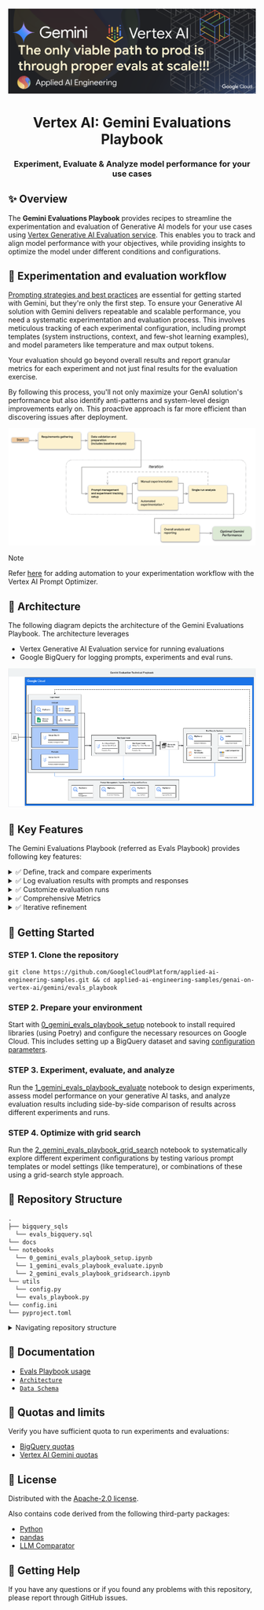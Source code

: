 ![gemini_evals_banner](../../../assets/gemini_evals_banner.png)

<h1 align="center">Vertex AI: Gemini Evaluations Playbook</h1>
<h3 align="center">Experiment, Evaluate & Analyze model performance for your use cases</h3>

## ✨ Overview

The **Gemini Evaluations Playbook** provides recipes to streamline the experimentation and evaluation of Generative AI models for your use cases using [Vertex Generative AI Evaluation service](https://cloud.google.com/vertex-ai/generative-ai/docs/models/evaluation-overview). This enables you to track and align model performance with your objectives, while providing insights to optimize the model under different conditions and configurations.

## 📏 Experimentation and evaluation workflow

[Prompting strategies and best practices](https://cloud.google.com/vertex-ai/generative-ai/docs/learn/prompts/prompt-design-strategies) are essential for getting started with Gemini, but they're only the first step. To ensure your Generative AI solution with Gemini delivers repeatable and scalable performance, you need a systematic experimentation and evaluation process. This involves meticulous tracking of each experimental configuration, including prompt templates (system instructions, context, and few-shot learning examples), and model parameters like temperature and max output tokens.

Your evaluation should go beyond overall results and report granular metrics for each experiment and not just final results for the evaluation exercise.

By following this process, you'll not only maximize your GenAI solution's performance but also identify anti-patterns and system-level design improvements early on. This proactive approach is far more efficient than discovering issues after deployment.

![evals-process-workflow](../../../assets/gemini_evals_process_flow.png)

> [!NOTE]
> Refer [here](https://developers.googleblog.com/en/enhance-your-prompts-with-vertex-ai-prompt-optimizer/) for adding automation to your experimentation workflow with the Vertex AI Prompt Optimizer.

## 📏 Architecture

The following diagram depicts the architecture of the Gemini Evaluations Playbook. The architecture leverages 
 - Vertex Generative AI Evaluation service for running evaluations
 - Google BigQuery for logging prompts, experiments and eval runs.

![evals-playbook-architecture](docs/architecture.png)

## 🧩 Key Features

The Gemini Evaluations Playbook (referred as Evals Playbook) provides following key features:

<details>
<summary>✅ Define, track and compare experiments</summary>
Define and track a hierarchical structure of tasks, experiments, and evaluation runs to systematically organize and track your evaluation efforts. </details>
<details><summary>✅ Log evaluation results with prompts and responses</summary>
Manage and log experiment configurations and results to BigQuery, enabling comprehensive analysis. <br>
</details>
<details><summary>✅ Customize evaluation runs</summary>
Customize evaluations by configuring prompt templates, generation parameters, safety settings, and evaluation metrics to match your specific use case.
</details>
<details><summary>✅ Comprehensive Metrics</summary>
Track a range of built-in and custom metrics to gain a holistic understanding of model performance. <br>
</details>
<details><summary>✅ Iterative refinement</summary>
Analyze insights from evaluation to iteratively refine prompts, model configurations, and fine-tuning to achieve optimal outcomes. <br>
</details>

## 🏁 Getting Started

### STEP 1. Clone the repository
   
```shell
git clone https://github.com/GoogleCloudPlatform/applied-ai-engineering-samples.git && cd applied-ai-engineering-samples/genai-on-vertex-ai/gemini/evals_playbook
```

### STEP 2. Prepare your environment

Start with [0_gemini_evals_playbook_setup](notebooks/0_gemini_evals_playbook_setup.ipynb) notebook  to install required libraries (using Poetry) and configure the necessary resources on Google Cloud. This includes setting up a BigQuery dataset and saving [configuration parameters](config.ini).

### STEP 3. Experiment, evaluate, and analyze

Run the [1_gemini_evals_playbook_evaluate](notebooks/1_gemini_evals_playbook_evaluate.ipynb) notebook to design experiments, assess model performance on your generative AI tasks, and analyze evaluation results including side-by-side comparison of results across different experiments and runs.

### STEP 4. Optimize with grid search

Run the [2_gemini_evals_playbook_grid_search](notebooks/2_gemini_evals_playbook_gridsearch.ipynb) notebook to systematically explore different experiment configurations  by testing various prompt templates or model settings (like temperature), or combinations of these using a grid-search style approach.


## 🧬 Repository Structure 

```shell
.
├── bigquery_sqls
  └── evals_bigquery.sql
└── docs
└── notebooks
  └── 0_gemini_evals_playbook_setup.ipynb
  └── 1_gemini_evals_playbook_evaluate.ipynb
  └── 2_gemini_evals_playbook_gridsearch.ipynb
└── utils
  └── config.py
  └── evals_playbook.py
└── config.ini
└── pyproject.toml

```

<details>
<summary>Navigating repository structure</summary>

- [`/evals_bigquery.sql`](/utils/evals_bigquery.sql): SQL queries to create BigQuery datasets and tables
- [`/notebooks`](/notebooks): Notebooks demonstrating the usage of Evals Playbook
- [`/utils`](/utils): Utility or helper functions for running notebooks
- [`/congig.ini`](/config.ini): Save and reuse configuration parameters created in[0_gemini_evals_playbook_setup](/notebooks/0_gemini_evals_playbook_setup.ipynb)
- [`/docs`](/docs): Documentation explaining key concepts

</details>


## 📄 Documentation

* [Evals Playbook usage](notebooks)
* [`Architecture`](#-architecture)
* [`Data Schema`](docs/data_schema.md)

## 🚧 Quotas and limits

Verify you have sufficient quota to run experiments and evaluations:
- [BigQuery quotas](<https://cloud.google.com/bigquery/quotas>)
- [Vertex AI Gemini quotas](<https://cloud.google.com/vertex-ai/generative-ai/docs/quotas>)


## 🪪 License

Distributed with the [Apache-2.0 license](<LICENSE>). 

Also contains code derived from the following third-party packages:
* [Python](<https://www.python.org/>)
* [pandas](<https://pandas.pydata.org/>)
* [LLM Comparator](<https://github.com/PAIR-code/llm-comparator/tree/main>)

## 🙋 Getting Help

If you have any questions or if you found any problems with this repository, please report through GitHub issues.
